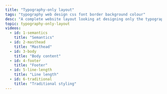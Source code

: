 ```yaml
---
title: "Typography-only layout"
tags: "typography web design css font border background colour"
desc: "A complete website layout looking at designing only the typography and ignoring images."
topic: typography-only-layout
videos:
  - id: 1-semantics
    title: "Semantics"
  - id: 2-masthead
    title: "Masthead"
  - id: 3-body
    title: "Body content"
  - id: 4-footer
    title: "Footer"
  - id: 5-line-length
    title: "Line length"
  - id: 6-traditional
    title: "Traditional styling"
---
```

